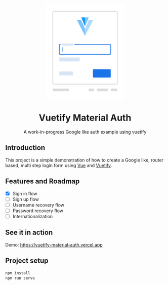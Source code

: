 <div align="center">
  <a href="https://vuetify-material-auth.vercel.app">
    <img src=".github/assets/logo.svg" alt="Logo" height="300px" />
  </a>
</div>

<h1 align="center">Vuetify Material Auth</h1>
<p align="center">A work-in-progress Google like auth example using vuetify</p>

## Introduction
This project is a simple demonstration of how to create a Google like, router based, multi step login form using [Vue](https://vuejs.org/) and [Vuetify](https://vuetifyjs.com/en/).

## Features and Roadmap
- [x] Sign in flow
- [ ] Sign up flow
- [ ] Username recovery flow
- [ ] Password recovery flow
- [ ] Internationalization

## See it in action
Demo: https://vuetify-material-auth.vercel.app

## Project setup
```
npm install
npm run serve
```
